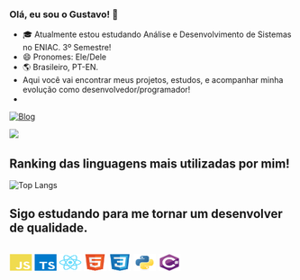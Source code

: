 ### Olá, eu sou o Gustavo! 👋

- 🎓 Atualmente estou estudando Análise e Desenvolvimento de Sistemas no ENIAC. 3º Semestre!
- 😄 Pronomes: Ele/Dele
- 🌎 Brasileiro, PT-EN.
- Aqui você vai encontrar meus projetos, estudos, e acompanhar minha evolução como desenvolvedor/programador!
- 
[![Blog](https://img.shields.io/badge/LinkedIn-0077B5?style=for-the-badge&logo=linkedin&logoColor=white)](https://www.linkedin.com/in/gustavo-neres-timoteo-5092b4322)

![](https://github-readme-stats.vercel.app/api?username=gneresdev&show_icons=true&theme=onedark)

## Ranking das linguagens mais utilizadas por mim!

![Top Langs](https://github-readme-stats.vercel.app/api/top-langs/?username=gneresdev&layout=compact)

## Sigo estudando para me tornar um desenvolver de qualidade.

<div style="display: inline_block"><br>
  <img align="center" alt="Rafa-Js" height="30" width="40" src="https://raw.githubusercontent.com/devicons/devicon/master/icons/javascript/javascript-plain.svg">
  <img align="center" alt="Rafa-Ts" height="30" width="40" src="https://raw.githubusercontent.com/devicons/devicon/master/icons/typescript/typescript-plain.svg">
  <img align="center" alt="Rafa-React" height="30" width="40" src="https://raw.githubusercontent.com/devicons/devicon/master/icons/react/react-original.svg">
  <img align="center" alt="Rafa-HTML" height="30" width="40" src="https://raw.githubusercontent.com/devicons/devicon/master/icons/html5/html5-original.svg">
  <img align="center" alt="Rafa-CSS" height="30" width="40" src="https://raw.githubusercontent.com/devicons/devicon/master/icons/css3/css3-original.svg">
  <img align="center" alt="Rafa-Python" height="30" width="40" src="https://raw.githubusercontent.com/devicons/devicon/master/icons/python/python-original.svg">
  <img align="center" alt="Rafa-Csharp" height="30" width="40" src="https://raw.githubusercontent.com/devicons/devicon/master/icons/csharp/csharp-original.svg">
</div>
